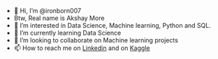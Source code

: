 - 👋 Hi, I’m @ironborn007
-    Btw, Real name is Akshay More
- 👀 I’m interested in Data Science, Machine learning, Python and SQL. 
- 🌱 I’m currently learning Data Science
- 💞️ I’m looking to collaborate on Machine learning projects
- 📫 How to reach me on [Linkedin](https://www.linkedin.com/in/akshaymore007) and on [Kaggle](https://www.kaggle.com/ironborn007)

<!---
ironborn007/ironborn007 is a ✨ special ✨ repository because its `README.md` (this file) appears on your GitHub profile.
You can click the Preview link to take a look at your changes.
--->
